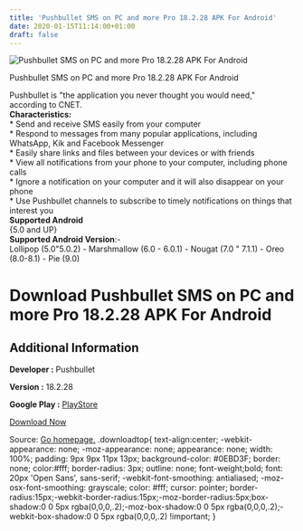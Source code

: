 ```yaml
---
title: 'Pushbullet SMS on PC and more Pro 18.2.28 APK For Android'
date: 2020-01-15T11:14:00+01:00
draft: false
---
```


![Pushbullet SMS on PC and more Pro 18.2.28 APK For Android](https://i0.wp.com/apkhome.net/wp-content/uploads/2020/01/Pushbullet-SMS-on-PC-and-more-Pro-18.2.28.png "Pushbullet SMS on PC and more Pro 18.2.28 APK For Android")

  

Pushbullet SMS on PC and more Pro 18.2.28 APK For Android

Pushbullet is "the application you never thought you would need," according to CNET.  
**Characteristics:**  
\* Send and receive SMS easily from your computer  
\* Respond to messages from many popular applications, including WhatsApp, Kik and Facebook Messenger  
\* Easily share links and files between your devices or with friends  
\* View all notifications from your phone to your computer, including phone calls  
\* Ignore a notification on your computer and it will also disappear on your phone  
\* Use Pushbullet channels to subscribe to timely notifications on things that interest you  
**Supported Android**  
{5.0 and UP}  
**Supported Android Version**:-  
Lollipop (5.0"5.0.2) - Marshmallow (6.0 - 6.0.1) - Nougat (7.0 " 7.1.1) - Oreo (8.0-8.1) - Pie (9.0)

Download Pushbullet SMS on PC and more Pro 18.2.28 APK For Android
==================================================================

Additional Information
----------------------

**Developer :** Pushbullet

**Version :** 18.2.28

**Google Play :** [PlayStore](https://play.google.com/store/apps/details?id=com.pushbullet.android)

  

[Download Now](https://store4app.co/post/pushbullet-sms-on-pc-and-more-pro-18-2-28-apk-for-android_1579073824)

  
Source: [Go homepage.](https://store4app.co/post/pushbullet-sms-on-pc-and-more-pro-18-2-28-apk-for-android_1579073824) .downloadtop{ text-align:center; -webkit-appearance: none; -moz-appearance: none; appearance: none; width: 100%; padding: 9px 9px 11px 13px; background-color: #0EBD3F; border: none; color:#fff; border-radius: 3px; outline: none; font-weight;bold; font: 20px 'Open Sans', sans-serif; -webkit-font-smoothing: antialiased; -moz-osx-font-smoothing: grayscale; color: #fff; cursor: pointer; border-radius:15px;-webkit-border-radius:15px;-moz-border-radius:5px;box-shadow:0 0 5px rgba(0,0,0,.2);-moz-box-shadow:0 0 5px rgba(0,0,0,.2);-webkit-box-shadow:0 0 5px rgba(0,0,0,.2) !important; }